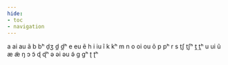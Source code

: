 ```yaml
---
hide:
- toc
- navigation
---
```

a
ai
au
ã
b
bʰ
d̠ʒ
d̪
d̪ʰ
e
eu
ẽ
h
i
iu
ĩ
k
kʰ
m
n
o
oi
ou
õ
p
pʰ
r
s
t̠ʃ
t̠ʃʰ
t̪
t̪ʰ
u
ui
ũ
æ
æ̃
ŋ
ɔ
ɔ̃
ɖ
ɖʰ
ə
əi
əu
ə̃
ɡ
ɡʰ
ʈ
ʈʰ
